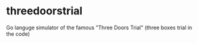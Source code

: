 # threedoorstrial
Go languge simulator of the famous "Three Doors Trial" (three boxes trial in the code)

